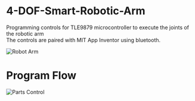 # 4-DOF-Smart-Robotic-Arm
Programming controls for TLE9879 microcontroller to execute the joints of the robotic arm<br/>
The controls are paired with MIT App Inventor using bluetooth.


![Robot Arm](https://user-images.githubusercontent.com/47893187/185803101-0adfc6e7-b76c-4729-9f88-58f31a729969.PNG)

# Program Flow
![Parts Control](https://user-images.githubusercontent.com/47893187/185803242-b22f92c5-1795-432e-9591-e61a918d5326.PNG)
